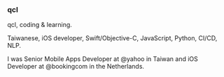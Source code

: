 ### qcl

qcl, coding & learning.

Taiwanese, iOS developer, Swift/Objective-C, JavaScript, Python, CI/CD, NLP.

I was Senior Mobile Apps Developer at @yahoo in Taiwan and iOS Developer at @bookingcom in the Netherlands. 

<!--
**qcl/qcl** is a ✨ _special_ ✨ repository because its `README.md` (this file) appears on your GitHub profile.

Here are some ideas to get you started:

- 🔭 I’m currently working on ...
- 🌱 I’m currently learning ...
- 👯 I’m looking to collaborate on ...
- 🤔 I’m looking for help with ...
- 💬 Ask me about ...
- 📫 How to reach me: ...
- 😄 Pronouns: ...
- ⚡ Fun fact: ...
-->
